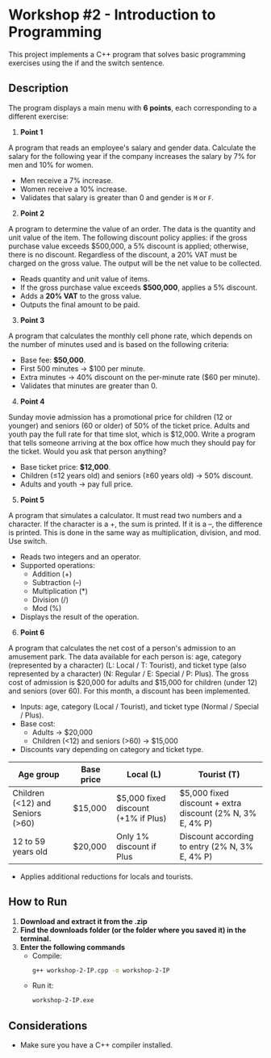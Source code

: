 # Workshop #2 - Introduction to Programming

This project implements a C++ program that solves basic programming exercises using the if and the switch sentence.

## Description

The program displays a main menu with **6 points**, each corresponding to a different exercise:

1. **Point 1**

A program that reads an employee's salary and gender data. Calculate the salary for the following year if the company increases the salary by 7% for men and 10% for women.  
   
   - Men receive a 7% increase.  
   - Women receive a 10% increase.  
   - Validates that salary is greater than 0 and gender is `M` or `F`.

2. **Point 2**

A program to determine the value of an order. The data is the quantity and unit value of the item. The following discount policy applies: if the gross purchase value exceeds $500,000, a 5% discount is applied; otherwise, there is no discount. Regardless of the discount, a 20% VAT must be charged on the gross value. The output will be the net value to be collected.  

   - Reads quantity and unit value of items.  
   - If the gross purchase value exceeds **$500,000**, applies a 5% discount.  
   - Adds a **20% VAT** to the gross value.  
   - Outputs the final amount to be paid.  

3. **Point 3**

A program that calculates the monthly cell phone rate, which depends on the number of minutes used and is based on the following criteria:

   - Base fee: **$50,000**.  
   - First 500 minutes → $100 per minute.  
   - Extra minutes → 40% discount on the per-minute rate ($60 per minute).  
   - Validates that minutes are greater than 0.  

4. **Point 4**

Sunday movie admission has a promotional price for children (12 or younger) and seniors (60 or older) of 50% of the ticket price. Adults and youth pay the full rate for that time slot, which is $12,000. Write a program that tells someone arriving at the box office how much they should 
pay for the ticket. Would you ask that person anything?

   - Base ticket price: **$12,000**.  
   - Children (≤12 years old) and seniors (≥60 years old) → 50% discount.  
   - Adults and youth → pay full price.  

5. **Point 5**

A program that simulates a calculator. It must read two numbers and a character. If the character is a +, the sum is printed. If it is a –, the difference is printed. This is done in the same way as multiplication, division, and mod. Use switch.

   - Reads two integers and an operator.  
   - Supported operations:  
     - Addition (+)  
     - Subtraction (–)  
     - Multiplication (*)  
     - Division (/)  
     - Mod (%)
   - Displays the result of the operation.  

6. **Point 6**

A program that calculates the net cost of a person's admission to an amusement  park. The data available for each person is: age, category (represented by a character) (L: Local / T: Tourist), and ticket type (also represented by a character) (N: Regular / E: Special / P: Plus). The gross cost of admission is $20,000 for adults and $15,000 for children (under 12) and seniors (over 60). For this month, a discount has been implemented.

   - Inputs: age, category (Local / Tourist), and ticket type (Normal / Special / Plus).  
   - Base cost:  
     - Adults → $20,000  
     - Children (<12) and seniors (>60) → $15,000  
   - Discounts vary depending on category and ticket type.

   | Age group                         | Base price | Local (L)                                    | Tourist (T)                                            |
   |-----------------------------------|------------|----------------------------------------------|-------------------------------------------------------|
   | Children (<12) and Seniors (>60)  | $15,000    | $5,000 fixed discount (+1% if Plus)          | $5,000 fixed discount + extra discount (2% N, 3% E, 4% P) |
   | 12 to 59 years old                | $20,000    | Only 1% discount if Plus                     | Discount according to entry (2% N, 3% E, 4% P)  |
   
   - Applies additional reductions for locals and tourists.  

## How to Run

1. **Download and extract it from the .zip**
2. **Find the downloads folder (or the folder where you saved it) in the terminal.**  
3. **Enter the following commands**  
   - Compile:
      ```bash
      g++ workshop-2-IP.cpp -o workshop-2-IP
      ```
   - Run it:
      ```bash
      workshop-2-IP.exe
      ```

## Considerations

- Make sure you have a C++ compiler installed.

